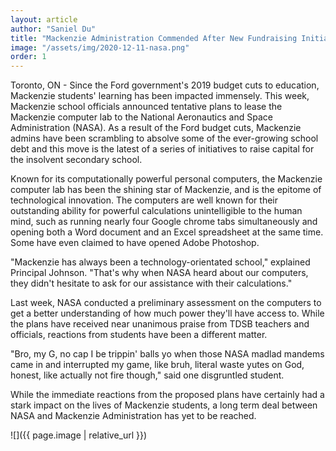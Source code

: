 ```yaml
---
layout: article
author: "Saniel Du"
title: "Mackenzie Administration Commended After New Fundraising Initiative"
image: "/assets/img/2020-12-11-nasa.png"
order: 1
---
```


Toronto, ON - Since the Ford government's 2019 budget cuts to education, Mackenzie students' learning has been impacted immensely. This week, Mackenzie school officials announced tentative plans to lease the Mackenzie computer lab to the National Aeronautics and Space Administration (NASA). As a result of the Ford budget cuts, Mackenzie admins have been scrambling to absolve some of the ever-growing school debt and this move is the latest of a series of initiatives to raise capital for the insolvent secondary school.

Known for its computationally powerful personal computers, the Mackenzie computer lab has been the shining star of Mackenzie, and is the epitome of technological innovation. The computers are well known for their outstanding ability for powerful calculations unintelligible to the human mind, such as running nearly four Google chrome tabs simultaneously and opening both a Word document and an Excel spreadsheet at the same time. Some have even claimed to have opened Adobe Photoshop.

"Mackenzie has always been a technology-orientated school," explained Principal Johnson. "That's why when NASA heard about our computers, they didn't hesitate to ask for our assistance with their calculations."

Last week, NASA conducted a preliminary assessment on the computers to get a better understanding of how much power they'll have access to. While the plans have received near unanimous praise from TDSB teachers and officials, reactions from students have been a different matter.

"Bro, my G, no cap I be trippin' balls yo when those NASA madlad mandems came in and interrupted my game, like bruh, literal waste yutes on God, honest, like actually not fire though," said one disgruntled student.

While the immediate reactions from the proposed plans have certainly had a stark impact on the lives of Mackenzie students, a long term deal between NASA and Mackenzie Administration has yet to be reached.

![]({{ page.image | relative_url }})
